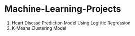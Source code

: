# Machine-Learning-Projects
1. Heart Disease Prediction Model Using Logistic Regression
2. K-Means Clustering Model

